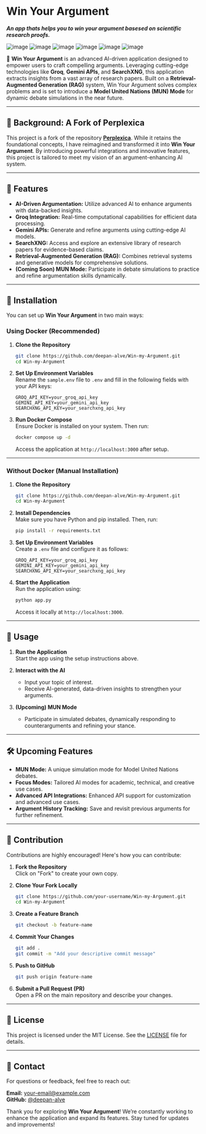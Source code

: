 
# Win Your Argument

***An app thats helps you to win your argument basesed on scientific research proofs.***


![image](https://github.com/user-attachments/assets/e6e72dae-06e9-4697-8820-0400e2949377)
![image](https://github.com/user-attachments/assets/9b213e15-3ed0-4d31-ba08-53e09b812f99)
![image](https://github.com/user-attachments/assets/cedbe295-537f-460b-865a-89930be4be2d)
![image](https://github.com/user-attachments/assets/a0fe98e8-7b92-4385-abd0-3be4e4ebf214)
![image](https://github.com/user-attachments/assets/8ce84f22-b289-4ac1-be3a-b7f7a91a6567)
![image](https://github.com/user-attachments/assets/6a6a4e62-2a51-4a33-9c20-9516ed62fdc1)






🚀 **Win Your Argument** is an advanced AI-driven application designed to empower users to craft compelling arguments. Leveraging cutting-edge technologies like **Groq**, **Gemini APIs**, and **SearchXNG**, this application extracts insights from a vast array of research papers. Built on a **Retrieval-Augmented Generation (RAG)** system, Win Your Argument solves complex problems and is set to introduce a **Model United Nations (MUN) Mode** for dynamic debate simulations in the near future.

---

## 📖 Background: A Fork of Perplexica

This project is a fork of the repository **[Perplexica](https://github.com/your-original-repo-link)**. While it retains the foundational concepts, I have reimagined and transformed it into **Win Your Argument**. By introducing powerful integrations and innovative features, this project is tailored to meet my vision of an argument-enhancing AI system.

---

## 🌟 Features

- **AI-Driven Argumentation:** Utilize advanced AI to enhance arguments with data-backed insights.
- **Groq Integration:** Real-time computational capabilities for efficient data processing.
- **Gemini APIs:** Generate and refine arguments using cutting-edge AI models.
- **SearchXNG:** Access and explore an extensive library of research papers for evidence-based claims.
- **Retrieval-Augmented Generation (RAG):** Combines retrieval systems and generative models for comprehensive solutions.
- **(Coming Soon) MUN Mode:** Participate in debate simulations to practice and refine argumentation skills dynamically.

---

## 🚀 Installation

You can set up **Win Your Argument** in two main ways:

### Using Docker (Recommended)

1. **Clone the Repository**  
   ```bash
   git clone https://github.com/deepan-alve/Win-my-Argument.git
   cd Win-my-Argument
   ```

2. **Set Up Environment Variables**  
   Rename the `sample.env` file to `.env` and fill in the following fields with your API keys:
   ```plaintext
   GROQ_API_KEY=your_groq_api_key
   GEMINI_API_KEY=your_gemini_api_key
   SEARCHXNG_API_KEY=your_searchxng_api_key
   ```

3. **Run Docker Compose**  
   Ensure Docker is installed on your system. Then run:
   ```bash
   docker compose up -d
   ```
   Access the application at `http://localhost:3000` after setup.

---

### Without Docker (Manual Installation)

1. **Clone the Repository**  
   ```bash
   git clone https://github.com/deepan-alve/Win-my-Argument.git
   cd Win-my-Argument
   ```

2. **Install Dependencies**  
   Make sure you have Python and pip installed. Then, run:
   ```bash
   pip install -r requirements.txt
   ```

3. **Set Up Environment Variables**  
   Create a `.env` file and configure it as follows:
   ```plaintext
   GROQ_API_KEY=your_groq_api_key
   GEMINI_API_KEY=your_gemini_api_key
   SEARCHXNG_API_KEY=your_searchxng_api_key
   ```

4. **Start the Application**  
   Run the application using:
   ```bash
   python app.py
   ```
   Access it locally at `http://localhost:3000`.

---

## 🔧 Usage

1. **Run the Application**  
   Start the app using the setup instructions above.

2. **Interact with the AI**  
   - Input your topic of interest.
   - Receive AI-generated, data-driven insights to strengthen your arguments.

3. **(Upcoming) MUN Mode**  
   - Participate in simulated debates, dynamically responding to counterarguments and refining your stance.

---

## 🛠️ Upcoming Features

- **MUN Mode:** A unique simulation mode for Model United Nations debates.
- **Focus Modes:** Tailored AI modes for academic, technical, and creative use cases.
- **Advanced API Integrations:** Enhanced API support for customization and advanced use cases.
- **Argument History Tracking:** Save and revisit previous arguments for further refinement.

---

## 🤝 Contribution

Contributions are highly encouraged! Here's how you can contribute:

1. **Fork the Repository**  
   Click on "Fork" to create your own copy.

2. **Clone Your Fork Locally**  
   ```bash
   git clone https://github.com/your-username/Win-my-Argument.git
   cd Win-my-Argument
   ```

3. **Create a Feature Branch**  
   ```bash
   git checkout -b feature-name
   ```

4. **Commit Your Changes**  
   ```bash
   git add .
   git commit -m "Add your descriptive commit message"
   ```

5. **Push to GitHub**  
   ```bash
   git push origin feature-name
   ```

6. **Submit a Pull Request (PR)**  
   Open a PR on the main repository and describe your changes.

---

## 📄 License

This project is licensed under the MIT License. See the [LICENSE](./LICENSE) file for details.

---

## 📧 Contact

For questions or feedback, feel free to reach out:

**Email:** your-email@example.com  
**GitHub:** [@deepan-alve](https://github.com/deepan-alve)  

Thank you for exploring **Win Your Argument**! We’re constantly working to enhance the application and expand its features. Stay tuned for updates and improvements!
